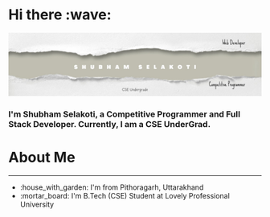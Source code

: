 <h1>Hi there :wave: </h1>
<img src="qqwe.jpg">
<h3><b>I'm Shubham Selakoti, a Competitive Programmer and Full Stack Developer. Currently, I am a CSE UnderGrad.</b></h3>

<h1> About Me </h1>
<hr>
<ul>
<li> :house_with_garden: I'm from Pithoragarh, Uttarakhand </li>
<li> :mortar_board: I'm B.Tech (CSE) Student at Lovely Professional University </li>
</ul>
